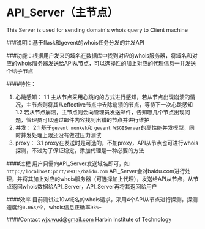 # API_Server（主节点）

This Server is used for sending domain's whois query to Client machine

###说明：基于flask和gevent的whois任务分发的并发API

###功能：根据用户发来的域名在数据库中找到对应的whois服务器，将域名和对应的whois服务器发送给API从节点，可以选择性的加上对应的代理信息一并发送个给子节点

####特性：
  1. 心跳感知：
      1.1 主从节点采用心跳的的方式进行感知，若从节点出现崩溃的情况，主节点则将其从effective节点中去除崩溃的节点，等待下一次心跳感知
      1.2 若从节点崩溃，主节点则会向管理员发送邮件，告知哪几个节点出现问题，管理员可以通过邮件内容找到出错的节点并进行维护
  2. 并发：
      2.1 基于```gevent monkek```和 ```gevent WSGIServer```的高性能并发模型，同时并发处理上限还没有做过压力测试
  3. proxy：
      3.1 proxy在发送时是可选的，不加proxy，API从节点也可进行whois探测，不过为了保证稳定，添加代理是一种必要的方法
      
####过程
  用户只需向API_Server发送域名即可，如
  ```http://localhost:port/WHOIS/baidu.com```
  API_Server会对baidu.com进行处理，并将其加上对应的whois服务器（可选择加上代理），发送给API从节点，从节点返回whois数据给API_Server，API_Server再将其返回给用户
  
####效率
   目前测试过10w域名的whois请求，采用4个API从节点进行探测，探测速度约```0.06s/个```，whois信息正确率```95%+```
   
####Contact
wjx.wud@gmail.com
Harbin Institute of Technology
